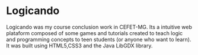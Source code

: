Logicando
====================

Logicando was my course conclusion work in CEFET-MG. Its a intuitive web plataform composed of some games and tutorials
created to teach logic and programming concepts to teen students (or anyone who want to learn). It was built using HTML5,CSS3
and the Java LibGDX library.
